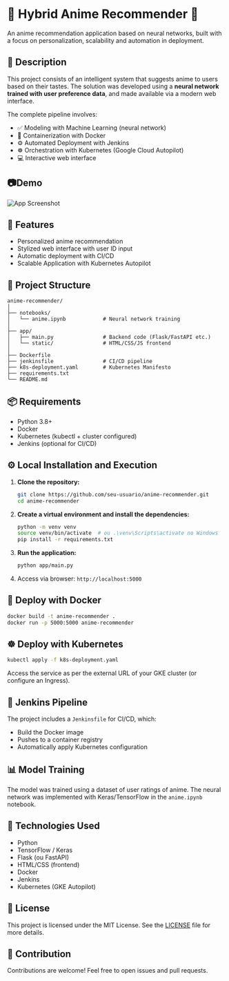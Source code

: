 # 🌸 Hybrid Anime Recommender 🌸

An anime recommendation application based on neural networks, built with a focus on personalization, scalability and automation in deployment.

## 📌 Description

This project consists of an intelligent system that suggests anime to users based on their tastes. The solution was developed using a **neural network trained with user preference data**, and made available via a modern web interface.

The complete pipeline involves:

- ✅ Modeling with Machine Learning (neural network)
- 🐳 Containerization with Docker
- ⚙️ Automated Deployment with Jenkins
- ☸️ Orchestration with Kubernetes (Google Cloud Autopilot)
- 💻 Interactive web interface

## 📷Demo

![App Screenshot](./screenshot.png)

## 🚀 Features

- Personalized anime recommendation
- Stylized web interface with user ID input
- Automatic deployment with CI/CD
- Scalable Application with Kubernetes Autopilot

## 📂 Project Structure

```
anime-recommender/
│
├── notebooks/
│   └── anime.ipynb            # Neural network training
│
├── app/
│   ├── main.py                # Backend code (Flask/FastAPI etc.)
│   └── static/                # HTML/CSS/JS frontend
│
├── Dockerfile
├── jenkinsfile                # CI/CD pipeline
├── k8s-deployment.yaml        # Kubernetes Manifesto
├── requirements.txt
└── README.md
```

## 📦 Requirements

- Python 3.8+
- Docker
- Kubernetes (kubectl + cluster configured)
- Jenkins (optional for CI/CD)

## ⚙️ Local Installation and Execution

1. **Clone the repository:**
   ```bash
   git clone https://github.com/seu-usuario/anime-recommender.git
   cd anime-recommender
   ```

2. **Create a virtual environment and install the dependencies:**
   ```bash
   python -m venv venv
   source venv/bin/activate  # ou .\venv\Scripts\activate no Windows
   pip install -r requirements.txt
   ```

3. **Run the application:**
   ```bash
   python app/main.py
   ```

4. Access via browser: `http://localhost:5000`

## 🐳 Deploy with Docker

```bash
docker build -t anime-recommender .
docker run -p 5000:5000 anime-recommender
```

## ☸️ Deploy with Kubernetes

```bash
kubectl apply -f k8s-deployment.yaml
```

Access the service as per the external URL of your GKE cluster (or configure an Ingress).

## 🔁 Jenkins Pipeline

The project includes a `Jenkinsfile` for CI/CD, which:

- Build the Docker image
- Pushes to a container registry
- Automatically apply Kubernetes configuration

## 📊 Model Training

The model was trained using a dataset of user ratings of anime. The neural network was implemented with Keras/TensorFlow in the `anime.ipynb` notebook.

## 🧠 Technologies Used

- Python
- TensorFlow / Keras
- Flask (ou FastAPI)
- HTML/CSS (frontend)
- Docker
- Jenkins
- Kubernetes (GKE Autopilot)

## 📄 License

This project is licensed under the MIT License. See the [LICENSE](LICENSE)  file for more details.

## 🤝 Contribution

Contributions are welcome! Feel free to open issues and pull requests.
